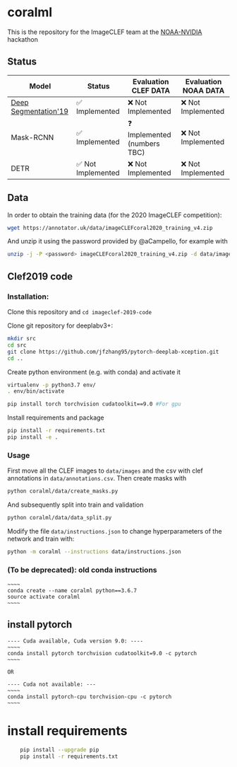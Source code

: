 # coralml

This is the repository for the ImageCLEF team at the [NOAA-NVIDIA](https://www.gpuhackathons.org/event/noaa-gpu-hackathon) hackathon

## Status

|Model|Status|Evaluation CLEF DATA|Evaluation NOAA DATA|
|---|---|---| --- |
|[Deep Segmentation'19](http://www.dei.unipd.it/~ferro/CLEF-WN-Drafts/CLEF2019/paper_151.pdf)| ✅ Implemented| ❌ Not Implemented | ❌ Not Implemented |
|Mask-RCNN | ✅ Implemented |  ❓ Implemented (numbers TBC) | ❌ Not Implemented |
|DETR| ✅ Not Implemented| ❌ Not Implemented | ❌ Not Implemented |



## Data

In order to obtain the training data (for the 2020 ImageCLEF competition): 
```bash
wget https://annotator.uk/data/imageCLEFcoral2020_training_v4.zip
```
And unzip it using the password provided by @aCampello, for example with 

```bash
unzip -j -P <password> imageCLEFcoral2020_training_v4.zip -d data/images
```


## Clef2019 code

### Installation:

Clone this repository and `cd imageclef-2019-code`

Clone git repository for deeplabv3+:

```bash	
mkdir src
cd src
git clone https://github.com/jfzhang95/pytorch-deeplab-xception.git
cd ..
```

Create python environment (e.g. with conda) and activate it

```bash
virtualenv -p python3.7 env/
. env/bin/activate
```

```bash
pip install torch torchvision cudatoolkit==9.0 #For gpu
```

Install requirements and package
```bash
pip install -r requirements.txt
pip install -e .
```

### Usage

First move all the CLEF images to `data/images` and the csv with clef annotations in `data/annotations.csv`. Then create masks with

```bash
python coralml/data/create_masks.py
``` 

And subsequently split into train and validation

```bash
python coralml/data/data_split.py
```

Modify the file `data/instructions.json` to change hyperparameters of the network and train with:

```bash
python -m coralml --instructions data/instructions.json
```


### (To be deprecated): old conda instructions
	
	~~~~
	conda create --name coralml python==3.6.7
	source activate coralml
	~~~~
	
## install pytorch
	---- Cuda available, Cuda version 9.0: ----
	~~~~	
	conda install pytorch torchvision cudatoolkit=9.0 -c pytorch
	~~~~
    
    OR
    
	---- Cuda not available: ---
	~~~~	
	conda install pytorch-cpu torchvision-cpu -c pytorch
	~~~~

# install requirements
```bash
	pip install --upgrade pip
	pip install -r requirements.txt
```
